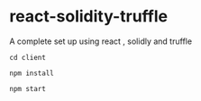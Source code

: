 # react-solidity-truffle
A complete set up using react , solidly and truffle


    cd client
    
    npm install
    
    npm start
    
    
